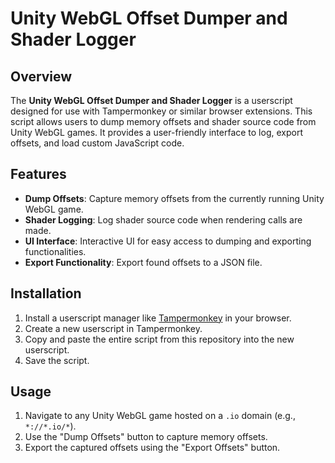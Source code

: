# Unity WebGL Offset Dumper and Shader Logger

## Overview

The **Unity WebGL Offset Dumper and Shader Logger** is a userscript designed for use with Tampermonkey or similar browser extensions. This script allows users to dump memory offsets and shader source code from Unity WebGL games. It provides a user-friendly interface to log, export offsets, and load custom JavaScript code.

## Features

- **Dump Offsets**: Capture memory offsets from the currently running Unity WebGL game.
- **Shader Logging**: Log shader source code when rendering calls are made.
- **UI Interface**: Interactive UI for easy access to dumping and exporting functionalities.
- **Export Functionality**: Export found offsets to a JSON file.

## Installation

1. Install a userscript manager like [Tampermonkey](https://www.tampermonkey.net/) in your browser.
2. Create a new userscript in Tampermonkey.
3. Copy and paste the entire script from this repository into the new userscript.
4. Save the script.

## Usage

1. Navigate to any Unity WebGL game hosted on a `.io` domain (e.g., `*://*.io/*`).
2. Use the "Dump Offsets" button to capture memory offsets.
3. Export the captured offsets using the "Export Offsets" button.


